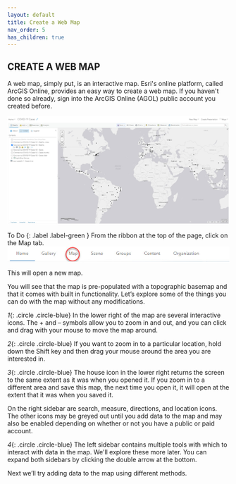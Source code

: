 ```yaml
---
layout: default
title: Create a Web Map
nav_order: 5
has_children: true
---
```


## CREATE A WEB MAP
A web map, simply put, is an interactive map. Esri's online platform, called ArcGIS Online, provides an easy way to create a web map. If you haven't done so already, sign into the ArcGIS Online (AGOL) public account you created before.

![webMap1](../images/webMap1.jpg)

To Do
{: .label .label-green }
From the ribbon at the top of the page, click on the Map tab. ![Map tab](../images/homeRibbon.jpg)

This will open a new map.

You will see that the map is pre-populated with a topographic basemap and that it comes with built in functionality. Let’s explore some of the things you can do with the map without any modifications.

*1*{: .circle .circle-blue} In the lower right of the map are several interactive icons. The + and – symbols allow you to zoom in and out, and you can click and drag with your mouse to move the map around.

*2*{: .circle .circle-blue} If you want to zoom in to a particular location, hold down the Shift key and then drag your mouse around the area you are interested in.

*3*{: .circle .circle-blue} The house icon in the lower right returns the screen to the same extent as it was when you opened it. If you zoom in to a different area and save this map, the next time you open it, it will open at the extent that it was when you saved it.

On the right sidebar are search, measure, directions, and location icons. The other icons may be greyed out until you add data to the map and may also be enabled depending on whether or not you have a public or paid account.

*4*{: .circle .circle-blue} The left sidebar contains multiple tools with which to interact with data in the map. We'll explore these more later. You can expand both sidebars by clicking the double arrow at the bottom.

Next we’ll try adding data to the map using different methods.
